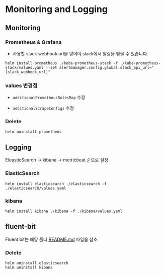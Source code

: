 # Monitoring and Logging

## Monitoring

### Prometheus & Grafana

- 사용할 slack webhook url을 넣어야 slack에서 알람을 받을 수 있습니다.

```shell
helm install prometheus ./kube-prometheus-stack -f ./kube-prometheus-stack/values.yaml --set alertmanager.config.global.slack_api_url="[slack_webhook_url]"
```

### values 변경점

- `additionalPrometheusRulesMap` 수정

- `additionalScrapeConfigs` 수정

### Delete
```shell
helm uninstall prometheus
```

## Logging

EleasticSearch -> kibana -> metricbeat 순으로 설정

### ElasticSearch

```shell
helm install elasticsearch ./elasticsearch -f ./elasticsearch/values.yaml
```

### kibana

```shell
helm install kibana ./kibana -f ./kibana/values.yaml
```

## fluent-bit

Fluent bit는 해당 폴더 [README.md](./fluent-bit/README.md) 파일을 참조

### Delete
```shell
helm uninstall elasticsearch
helm uninstall kibana
```